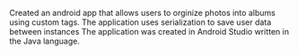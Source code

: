 Created an android app that allows users to orginize photos into albums using custom tags. 
The application uses serialization to save user data between instances
The application was created in Android Studio written in the Java language. 
